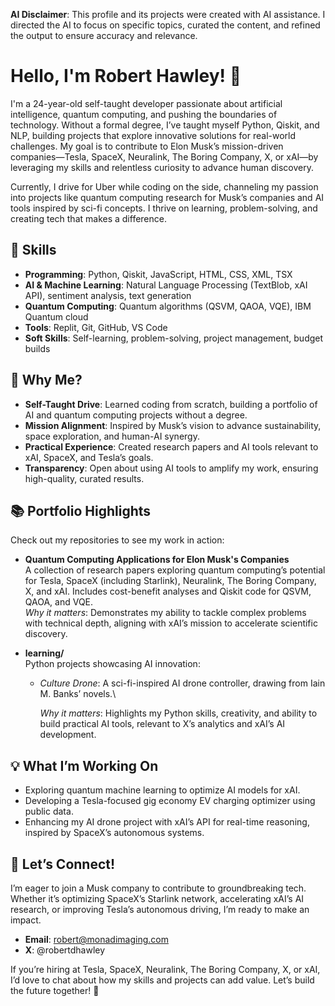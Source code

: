 **AI Disclaimer**: This profile and its projects were created with AI assistance. I directed the AI to focus on specific topics, curated the content, and refined the output to ensure accuracy and relevance.

# Hello, I'm Robert Hawley! 🚀

I'm a 24-year-old self-taught developer passionate about artificial intelligence, quantum computing, and pushing the boundaries of technology. Without a formal degree, I’ve taught myself Python, Qiskit, and NLP, building projects that explore innovative solutions for real-world challenges. My goal is to contribute to Elon Musk’s mission-driven companies—Tesla, SpaceX, Neuralink, The Boring Company, X, or xAI—by leveraging my skills and relentless curiosity to advance human discovery.

Currently, I drive for Uber while coding on the side, channeling my passion into projects like quantum computing research for Musk’s companies and AI tools inspired by sci-fi concepts. I thrive on learning, problem-solving, and creating tech that makes a difference.

## 🔧 Skills

- **Programming**: Python, Qiskit, JavaScript, HTML, CSS, XML, TSX
- **AI & Machine Learning**: Natural Language Processing (TextBlob, xAI API), sentiment analysis, text generation
- **Quantum Computing**: Quantum algorithms (QSVM, QAOA, VQE), IBM Quantum cloud
- **Tools**: Replit, Git, GitHub, VS Code
- **Soft Skills**: Self-learning, problem-solving, project management, budget builds

## 🌟 Why Me?

- **Self-Taught Drive**: Learned coding from scratch, building a portfolio of AI and quantum computing projects without a degree.
- **Mission Alignment**: Inspired by Musk’s vision to advance sustainability, space exploration, and human-AI synergy.
- **Practical Experience**: Created research papers and AI tools relevant to xAI, SpaceX, and Tesla’s goals.
- **Transparency**: Open about using AI tools to amplify my work, ensuring high-quality, curated results.

## 📚 Portfolio Highlights

Check out my repositories to see my work in action:

- **Quantum Computing Applications for Elon Musk's Companies**\
  A collection of research papers exploring quantum computing’s potential for Tesla, SpaceX (including Starlink), Neuralink, The Boring Company, X, and xAI. Includes cost-benefit analyses and Qiskit code for QSVM, QAOA, and VQE.\
  *Why it matters*: Demonstrates my ability to tackle complex problems with technical depth, aligning with xAI’s mission to accelerate scientific discovery.

- **learning/**\
  Python projects showcasing AI innovation:

  - *Culture Drone*: A sci-fi-inspired AI drone controller, drawing from Iain M. Banks’ novels.\
  
    *Why it matters*: Highlights my Python skills, creativity, and ability to build practical AI tools, relevant to X’s analytics and xAI’s AI development.

## 💡 What I’m Working On

- Exploring quantum machine learning to optimize AI models for xAI.
- Developing a Tesla-focused gig economy EV charging optimizer using public data.
- Enhancing my AI drone project with xAI’s API for real-time reasoning, inspired by SpaceX’s autonomous systems.

## 🤝 Let’s Connect!

I’m eager to join a Musk company to contribute to groundbreaking tech. Whether it’s optimizing SpaceX’s Starlink network, accelerating xAI’s AI research, or improving Tesla’s autonomous driving, I’m ready to make an impact.

- **Email**: robert@monadimaging.com
- **X**: @robertdhawley

If you’re hiring at Tesla, SpaceX, Neuralink, The Boring Company, X, or xAI, I’d love to chat about how my skills and projects can add value. Let’s build the future together! 🌌
